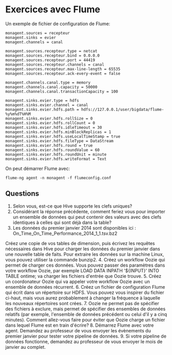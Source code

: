 # Exercices avec Flume

Un exemple de fichier de configuration de Flume:

```
monagent.sources = recepteur
monagent.sinks = evier
monagent.channels = canal

monagent.sources.recepteur.type = netcat
monagent.sources.recepteur.bind = 0.0.0.0
monagent.sources.recepteur.port = 44419
monagent.sources.recepteur.channels = canal
monagent.sources.recepteur.max-line-length = 65535
monagent.sources.recepteur.ack-every-event = false

monagent.channels.canal.type = memory
monagent.channels.canal.capacity = 50000
monagent.channels.canal.transactionCapacity = 100

monagent.sinks.evier.type = hdfs
monagent.sinks.evier.channel = canal
monagent.sinks.evier.hdfs.path = hdfs://127.0.0.1/user/bigdata/flume-%y%m%dT%H%M
monagent.sinks.evier.hdfs.rollSize = 0
monagent.sinks.evier.hdfs.rollCount = 0
monagent.sinks.evier.hdfs.idleTimeout = 30
monagent.sinks.evier.hdfs.minBlockReplicas = 1
monagent.sinks.evier.hdfs.useLocalTimeStamp = true
monagent.sinks.evier.hdfs.fileType = DataStream
monagent.sinks.evier.hdfs.round = true
monagent.sinks.evier.hdfs.roundValue = 60
monagent.sinks.evier.hdfs.roundUnit = minute
monagent.sinks.evier.hdfs.writeFormat = Text
```

On peut démarrer Flume avec:

```
flume-ng agent -n monagent -f flumeconfig.conf
```

## Questions

1. Selon vous, est-ce que Hive supporte les clefs uniques?
2. Considérant la réponse précédente, comment feriez vous pour importer un ensemble de données qui peut contenir des valeurs avec des clefs identiques à celles qui sont déjà dans la table?
3. Les données du premier janvier 2014 sont disponibles ici : On_Time_On_Time_Performance_2014_1_1.tsv.bz2 

Créez une copie de vos tables de dimension, puis écrivez les requêtes nécessaires dans Hive pour charger les données du premier janvier dans une nouvelle table de faits. Pour extraire les données sur la machine Linux, vous pouvez utiliser la commande bunzip2.
4. Créez un workflow Oozie qui permet de charger ces données. Vous pouvez passer des paramètres dans votre workflow Oozie, par exemple LOAD DATA INPATH '${INPUT}' INTO TABLE ontime; va charger les fichiers d'entrée que Oozie trouve.
5. Créez un coordonateur Oozie qui va appeler votre workflow Oozie avec un ensemble de données récurrent.
6. Créez un fichier de configuration Flume qui écrit dans un répertoire sur HDFS. Vous pouvez vous inspirer du fichier ci-haut, mais vous aurez probablement à changer la fréquence à laquelle les nouveaux répertoires sont crées.
7. Oozie ne permet pas de spécifier des fichiers à exclure, mais permet de spécifier des ensembles de données relatifs (par exemple, l'ensemble de données précédent ou celui d'il y a cinq minutes). Comment allez-vous faire pour éviter que Oozie charge un fichier dans lequel Flume est en train d'écrire?
8. Démarrez Flume avec votre agent. Demandez au professeur de vous envoyer les évènements du premier janvier pour tester votre pipeline de données.
9. Si votre pipeline de données fonctionne, demandez au professeur de vous envoyer le mois de janvier au complet.
